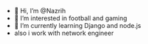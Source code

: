 - 👋 Hi, I’m @Nazrih
- 👀 I’m interested in football and gaming
- 🌱 I’m currently learning Django and node.js
- also i work with network engineer


<!---
Nazrih-f/Nazrih-f is a ✨ special ✨ repository because its `README.md` (this file) appears on your GitHub profile.
You can click the Preview link to take a look at your changes.
--->
